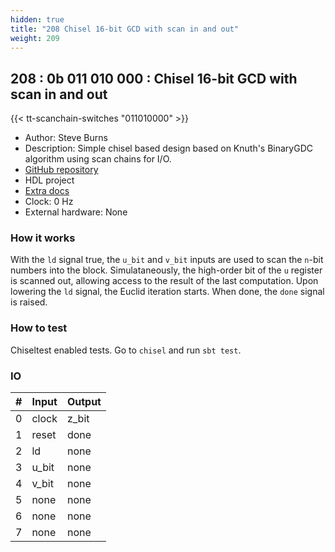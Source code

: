 ```yaml
---
hidden: true
title: "208 Chisel 16-bit GCD with scan in and out"
weight: 209
---
```


## 208 : 0b 011 010 000 : Chisel 16-bit GCD with scan in and out

{{< tt-scanchain-switches "011010000" >}}

* Author: Steve Burns
* Description: Simple chisel based design based on Knuth's BinaryGDC algorithm using scan chains for I/O.
* [GitHub repository](https://github.com/stevenmburns/tt02-scannable-gcd)
* HDL project
* [Extra docs]()
* Clock: 0 Hz
* External hardware: None



### How it works

With the `ld` signal true, the `u_bit` and `v_bit` inputs are used to scan the `n`-bit numbers into the block. Simulataneously, the high-order bit of the `u` register is scanned out, allowing access to the result of the last computation. Upon lowering the `ld` signal, the Euclid iteration starts. When done, the `done` signal is raised.

### How to test

Chiseltest enabled tests. Go to `chisel` and run `sbt test`.

### IO

| # | Input        | Output       |
|---|--------------|--------------|
| 0 | clock  | z_bit |
| 1 | reset  | done |
| 2 | ld  | none |
| 3 | u_bit  | none |
| 4 | v_bit  | none |
| 5 | none  | none |
| 6 | none  | none |
| 7 | none  | none |
